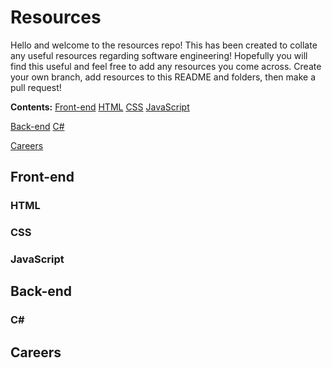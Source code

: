 # Resources
Hello and welcome to the resources repo! This has been created to collate any useful resources regarding software engineering! Hopefully you will find this useful and feel free to add any resources you come across. Create your own branch, add resources to this README and folders, then make a pull request!

**Contents:**
[Front-end](https://github.com/cBridges851/SCG-Coding-Club-Resources/blob/Layout/README.md#front-end)
 [HTML](https://github.com/cBridges851/SCG-Coding-Club-Resources/blob/Layout/README.md#html)
 [CSS](https://github.com/cBridges851/SCG-Coding-Club-Resources/blob/Layout/README.md#css)
 [JavaScript](https://github.com/cBridges851/SCG-Coding-Club-Resources/blob/Layout/README.md#javascript)
	
[Back-end](https://github.com/cBridges851/SCG-Coding-Club-Resources/blob/Layout/README.md#back-end)
 [C#](https://github.com/cBridges851/SCG-Coding-Club-Resources/blob/Layout/README.md#c)
	
[Careers](https://github.com/cBridges851/SCG-Coding-Club-Resources/blob/Layout/README.md#c)

## Front-end
### HTML

### CSS

### JavaScript

## Back-end
### C#

## Careers
